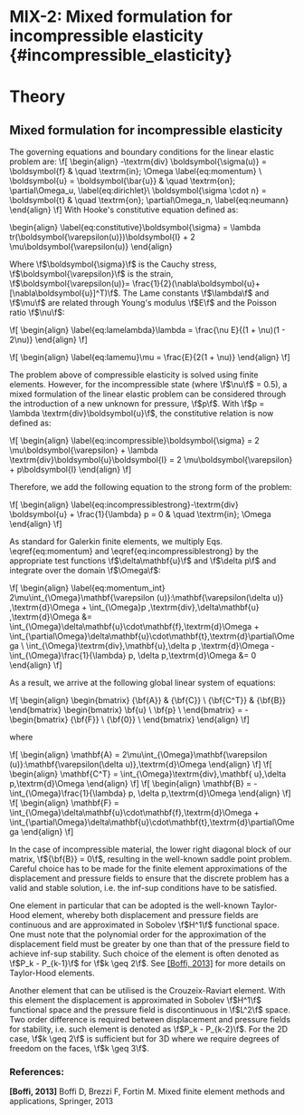  MIX-2: Mixed  formulation for incompressible elasticity {#incompressible_elasticity}
=======================================================================
# Theory 

## Mixed  formulation for incompressible elasticity

The governing equations and boundary conditions for the linear elastic problem are:
\f[
\begin{align}
  -\textrm{div} \boldsymbol{\sigma(u)} = \boldsymbol{f} & \quad \textrm{in}\; \Omega \label{eq:momentum} \\
   \boldsymbol{u} = \boldsymbol{\bar{u}} & \quad \textrm{on}\; \partial\Omega_u, \label{eq:dirichlet}\\
   \boldsymbol{\sigma \cdot n} = \boldsymbol{t}  & \quad \textrm{on}\; \partial\Omega_n, \label{eq:neumann}
\end{align}
\f]
With Hooke's constitutive equation defined as:

\begin{align}
\label{eq:constitutive}\boldsymbol{\sigma} = \lambda tr(\boldsymbol{\varepsilon(u)})\boldsymbol{I} + 2 \mu\boldsymbol{\varepsilon(u)}
\end{align}

Where \f$\boldsymbol{\sigma}\f$ is the Cauchy stress, \f$\boldsymbol{\varepsilon}\f$ is the strain, \f$\boldsymbol{\varepsilon(u)}= \frac{1}{2}(\nabla\boldsymbol{u}+[\nabla\boldsymbol{u}]^T)\f$. The Lame constants \f$\lambda\f$ and \f$\mu\f$ are related through Young's modulus \f$E\f$ and the Poisson ratio \f$\nu\f$:

\f[
\begin{align}
\label{eq:lamelambda}\lambda = \frac{\nu E}{(1 + \nu)(1 - 2\nu)}
\end{align}
\f]

\f[
\begin{align}
\label{eq:lamemu}\mu = \frac{E}{2(1 + \nu)}
\end{align}
\f]

The problem above of compressible elasticity is solved using finite elements. However, for the incompressible state (where \f$\nu\f$ = 0.5), a mixed formulation of the linear elastic problem can be considered through the introduction of a new unknown for pressure, \f$p\f$. With \f$p = \lambda \textrm{div}\boldsymbol{u}\f$, the constitutive relation is now defined as:

\f[
\begin{align}
\label{eq:incompressible}\boldsymbol{\sigma} = 2 \mu\boldsymbol{\varepsilon} + \lambda \textrm{div}\boldsymbol{u}\boldsymbol{I} = 2 \mu\boldsymbol{\varepsilon} + p\boldsymbol{I}
\end{align}
\f]

Therefore, we add the following equation to the strong form of the problem:

\f[
\begin{align}
\label{eq:incompressiblestrong}-\textrm{div} \boldsymbol{u} + \frac{1}{\lambda} p = 0 & \quad \textrm{in}\; \Omega
\end{align}
\f]

As standard for Galerkin finite elements, we multiply Eqs. \eqref{eq:momentum} and \eqref{eq:incompressiblestrong} by the appropriate test functions \f$\delta\mathbf{u}\f$ and \f$\delta p\f$ and integrate over the domain \f$\Omega\f$:

\f[
\begin{align}
\label{eq:momentum_int} 2\mu\int_{\Omega}\mathbf{\varepsilon (u)}:\mathbf{\varepsilon(\delta u)} \,\textrm{d}\Omega + \int_{\Omega}p \,\textrm{div}\,\delta\mathbf{u} \,\textrm{d}\Omega &= \int_{\Omega}\delta\mathbf{u}\cdot\mathbf{f}\,\textrm{d}\Omega + \int_{\partial\Omega}\delta\mathbf{u}\cdot\mathbf{t}\,\textrm{d}\partial\Omega \\
\int_{\Omega}\textrm{div}\,\mathbf{u}\,\delta p \,\textrm{d}\Omega -\int_{\Omega}\frac{1}{\lambda} p\, \delta p\,\textrm{d}\Omega  &= 0 
\end{align}
\f]

As a result, we arrive at the following global linear system of equations:

\f[
\begin{align}
\begin{bmatrix}
{\bf{A}} & {\bf{C}} \\
{\bf{C^T}} & {\bf{B}}
\end{bmatrix}
\begin{bmatrix}
\bf{u} \\
\bf{p} \\
\end{bmatrix}
= -
\begin{bmatrix}
{\bf{F}} \\
{\bf{0}} \\
\end{bmatrix}
\end{align}
\f]

where 

\f[
\begin{align}
\mathbf{A} = 2\mu\int_{\Omega}\mathbf{\varepsilon (u)}:\mathbf{\varepsilon(\delta u)}\,\textrm{d}\Omega 
\end{align}
\f]
\f[
\begin{align}
\mathbf{C^T} = \int_{\Omega}\textrm{div}\,\mathbf{ u}\,\delta p\,\textrm{d}\Omega 
\end{align}
\f]
\f[
\begin{align}
\mathbf{B} = -\int_{\Omega}\frac{1}{\lambda} p\, \delta p\,\textrm{d}\Omega 
\end{align}
\f]
\f[
\begin{align}
\mathbf{F} = \int_{\Omega}\delta\mathbf{u}\cdot\mathbf{f}\,\textrm{d}\Omega + \int_{\partial\Omega}\delta\mathbf{u}\cdot\mathbf{t}\,\textrm{d}\partial\Omega
\end{align}
\f]

In the case of incompressible material, the lower right diagonal block of our matrix, \f${\bf{B}} = 0\f$, resulting in the well-known saddle point problem. Careful choice has to be made for the finite element approximations of the displacement and pressure fields to ensure that the discrete problem has a valid and stable solution, i.e. the inf-sup conditions have to be satisfied. 

One element in particular that can be adopted is the well-known Taylor-Hood element, whereby both displacement and pressure fields are continuous and are approximated in Sobolev \f$H^1\f$ functional space. One must note that the polynomial order for the approximation of the displacement field must be greater by one than that of the pressure field to achieve inf-sup stability. Such choice of the element is often denoted as \f$P_k - P_{k-1}\f$ for \f$k \geq 2\f$. See [[Boffi, 2013]](#boffi_2013) for more details on Taylor-Hood elements.


Another element that can be utilised is the Crouzeix-Raviart element. With this element the displacement is approximated in Sobolev 
\f$H^1\f$ functional space and the pressure field is discontinuous in \f$L^2\f$ space. Two order difference is required between displacement and pressure fields for stability, i.e. such element is denoted as \f$P_k - P_{k-2}\f$. For the 2D case, \f$k \geq 2\f$ is sufficient but for 3D where we require degrees of freedom on the faces, \f$k \geq 3\f$.

### References: 

<a id='boffi_2013'></a> 
**[Boffi, 2013]** Boffi D, Brezzi F, Fortin M. Mixed finite element methods and applications, Springer, 2013

<!-- 
# Part 2: Example - Cook's membrane

To demonstrate the discussed above, implementation of mixed elastic problem is applied to the Cook's membrane problem. Both the Taylor-Hood and Crouzeix-Raviart elements are considered as separate analyses for comparison.

In this problem the beam is subjected to a boundary force on the right hand side edge of the body. This is a typical example in solid mechanics for nearly incompressible and compressible analysis. 

<div>
<img src="workshop_cooks_membrane-3.png" width="600">
<a id='fig_1'></a> 
    <center><b>Fig. 1. Cook's membrane.</b></center> -->

